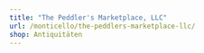 ```yaml
---
title: "The Peddler's Marketplace, LLC"
url: /monticello/the-peddlers-marketplace-llc/
shop: Antiquitäten
---
```

